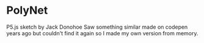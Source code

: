 # PolyNet
P5.js sketch by Jack Donohoe
Saw something similar made on codepen years ago but couldn't find it again so I made my own version from memory.
